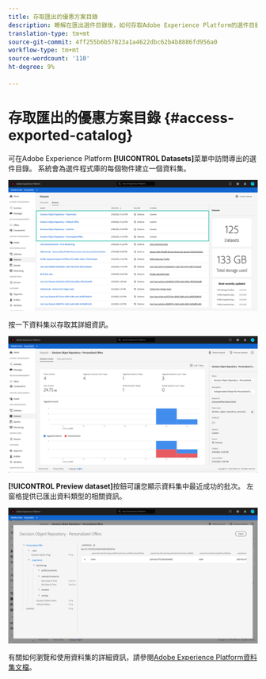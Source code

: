 ```yaml
---
title: 存取匯出的優惠方案目錄
description: 瞭解在匯出選件目錄後，如何存取Adobe Experience Platform的選件目錄。
translation-type: tm+mt
source-git-commit: 4ff255b6b57823a1a4622dbc62b4b8886fd956a0
workflow-type: tm+mt
source-wordcount: '110'
ht-degree: 9%

---
```


# 存取匯出的優惠方案目錄 {#access-exported-catalog}

可在Adobe Experience Platform **[!UICONTROL Datasets]**&#x200B;菜單中訪問導出的選件目錄。 系統會為選件程式庫的每個物件建立一個資料集。

![](../assets/datasets-list.png)

按一下資料集以存取其詳細資訊。

![](../assets/dataset-activity.png)

**[!UICONTROL Preview dataset]**&#x200B;按鈕可讓您顯示資料集中最近成功的批次。 左窗格提供已匯出資料類型的相關資訊。

![](../assets/dataset-preview.png)

有關如何瀏覽和使用資料集的詳細資訊，請參閱[Adobe Experience Platform資料集文檔](https://experienceleague.adobe.com/docs/experience-platform/catalog/datasets/user-guide.html?lang=en#getting-started)。
